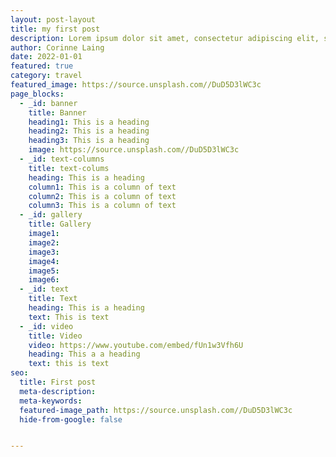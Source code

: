 ```yaml
---
layout: post-layout
title: my first post
description: Lorem ipsum dolor sit amet, consectetur adipiscing elit, sed do eiusmod tempor incididunt ut labore et dolore magna aliqua. Ut enim ad minim veniam, quis nostrud exercitation ullamco laboris nisi ut aliquip ex ea commodo consequat. Duis aute irure dolor in reprehenderit in voluptate velit esse cillum dolore eu fugiat nulla pariatur. Excepteur sint occaecat cupidatat non proident, sunt in culpa qui officia deserunt mollit anim id est laborum.
author: Corinne Laing
date: 2022-01-01
featured: true
category: travel
featured_image: https://source.unsplash.com//DuD5D3lWC3c
page_blocks:
  - _id: banner
    title: Banner
    heading1: This is a heading
    heading2: This is a heading
    heading3: This is a heading
    image: https://source.unsplash.com//DuD5D3lWC3c
  - _id: text-columns
    title: text-colums
    heading: This is a heading
    column1: This is a column of text
    column2: This is a column of text
    column3: This is a column of text
  - _id: gallery
    title: Gallery
    image1: 
    image2:
    image3:
    image4:
    image5:
    image6:
  - _id: text
    title: Text 
    heading: This is a heading
    text: This is text
  - _id: video
    title: Video
    video: https://www.youtube.com/embed/fUn1w3Vfh6U
    heading: This a a heading
    text: this is text 
seo:
  title: First post
  meta-description:
  meta-keywords:
  featured-image_path: https://source.unsplash.com//DuD5D3lWC3c
  hide-from-google: false


---
```


